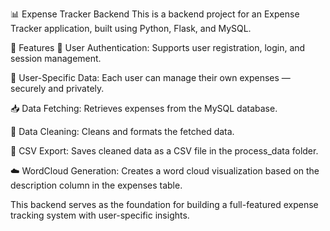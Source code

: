 📊 Expense Tracker Backend
This is a backend project for an Expense Tracker application, built using Python, Flask, and MySQL.

🔧 Features
🔐 User Authentication: Supports user registration, login, and session management.

👤 User-Specific Data: Each user can manage their own expenses — securely and privately.

📥 Data Fetching: Retrieves expenses from the MySQL database.

🧹 Data Cleaning: Cleans and formats the fetched data.

💾 CSV Export: Saves cleaned data as a CSV file in the process_data folder.

☁️ WordCloud Generation: Creates a word cloud visualization based on the description column in the expenses table.

This backend serves as the foundation for building a full-featured expense tracking system with user-specific insights.
